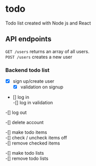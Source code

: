 # todo
Todo list created with Node js and React

## API endpoints

``` GET /users ``` returns an array of all users.  
``` POST /users ``` creates a new user



### Backend todo list
- [x] sign up/create user  
  - [x] validation on signup

- [] log in  
  -[] log in validation

-[] log out

-[] delete account

-[] make todo items  
  -[] check / uncheck items off  
   -[] remove checked items  

-[] make todo lists  
  -[] remove todo lists
